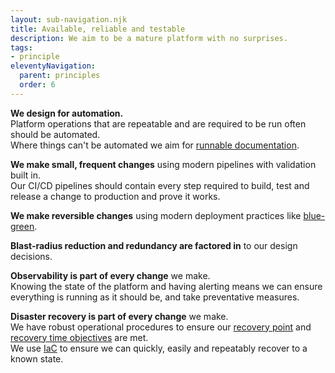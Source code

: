 ```yaml
---
layout: sub-navigation.njk
title: Available, reliable and testable
description: We aim to be a mature platform with no surprises.
tags:
- principle
eleventyNavigation:
  parent: principles
  order: 6
---
```

**We design for automation.** \
Platform operations that are repeatable and are required to be run often should be automated. \
Where things can't be automated we aim for [runnable documentation](https://github.blog/2015-10-06-runnable-documentation/).

**We make small, frequent changes** using modern pipelines with validation built in. \
Our CI/CD pipelines should contain every step required to build, test and release a change to production and prove it works.

**We make reversible changes** using modern deployment practices like [blue-green](https://docs.aws.amazon.com/whitepapers/latest/overview-deployment-options/bluegreen-deployments.html).

**Blast-radius reduction and redundancy are factored in** to our design decisions.

**Observability is part of every change** we make.\
Knowing the state of the platform and having alerting means we can ensure everything is running as it should be, and take preventative measures.

**Disaster recovery is part of every change** we make. \
We have robust operational procedures to ensure our [recovery point](https://en.wikipedia.org/wiki/Disaster_recovery#Recovery_Point_Objective) and [recovery time objectives](https://en.wikipedia.org/wiki/Disaster_recovery#Recovery_Time_Objective) are met. \
We use [IaC](https://en.wikipedia.org/wiki/Infrastructure_as_code) to ensure we can quickly, easily and repeatably recover to a known state. 
